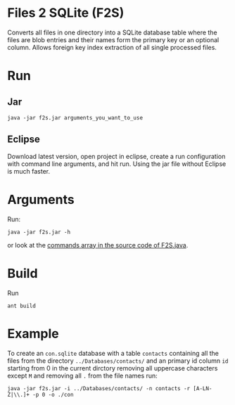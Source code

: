 # Files 2 SQLite (F2S)
Converts all files in one directory into a SQLite database table where the files are blob entries and their names form the primary key or an optional column. Allows foreign key index extraction of all single processed files.

# Run
## Jar
```
java -jar f2s.jar arguments_you_want_to_use
```

## Eclipse
Download latest version, open project in eclipse, create a run configuration with command line arguments, and hit run. Using the jar file without Eclipse is much faster.

# Arguments
Run:
```
java -jar f2s.jar -h
```
or look at the [commands array in the source code of F2S.java](https://github.com/ManuelTS/f2s/blob/master/src/F2S.java#L14).

# Build
Run
```
ant build
```
# Example
To create an `con.sqlite` database with a table `contacts` containing all the files from the directory `../Databases/contacts/` and an primary id column `id` starting from 0 in the current dirctory removing all uppercase characters except `M` and removing all `.` from the file names run:
```
java -jar f2s.jar -i ../Databases/contacts/ -n contacts -r [A-LN-Z|\\.]+ -p 0 -o ./con
```
